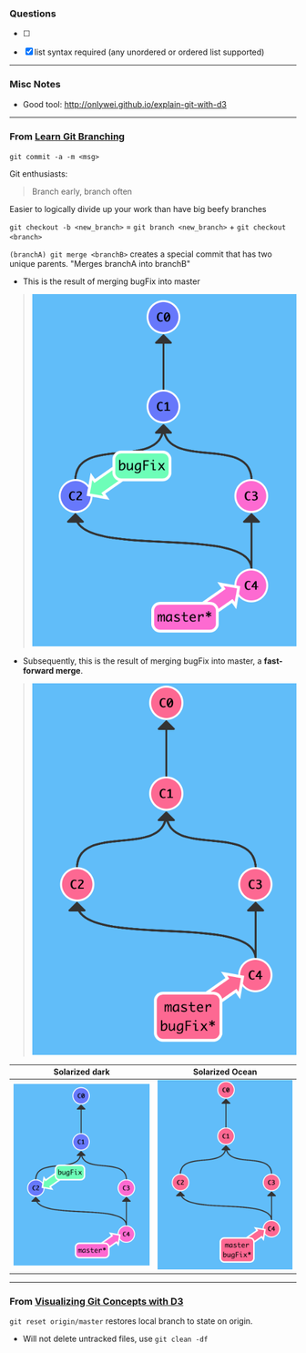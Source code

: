 ### Questions
- [ ]

- [x] list syntax required (any unordered or ordered list supported)
---

### Misc Notes
- Good tool: http://onlywei.github.io/explain-git-with-d3


---
### From [Learn Git Branching](http://pcottle.github.io/learnGitBranching)


`git commit -a -m <msg>`

Git enthusiasts:
> Branch early, branch often

Easier to logically divide up your work than have big beefy branches

`git checkout -b <new_branch>` = `git branch <new_branch>` + `git checkout <branch>`

`(branchA) git merge <branchB>` creates a special commit that has two unique parents. "Merges branchA into branchB"
* This is the result of merging bugFix into master

>![merge](images/simple_merge.png)

* Subsequently, this is the result of merging bugFix into master, a **fast-forward merge**.

>![fast_forward_merge](images/ff_merge.png)


Solarized dark             |  Solarized Ocean
:-------------------------:|:-------------------------:
![merge](images/simple_merge.png)  |  ![fast_forward_merge](images/ff_merge.png)

---
### From [Visualizing Git Concepts with D3](http://onlywei.github.io/explain-git-with-d3)

`git reset origin/master` restores local branch to state on origin.
* Will not delete untracked files, use `git clean -df`
